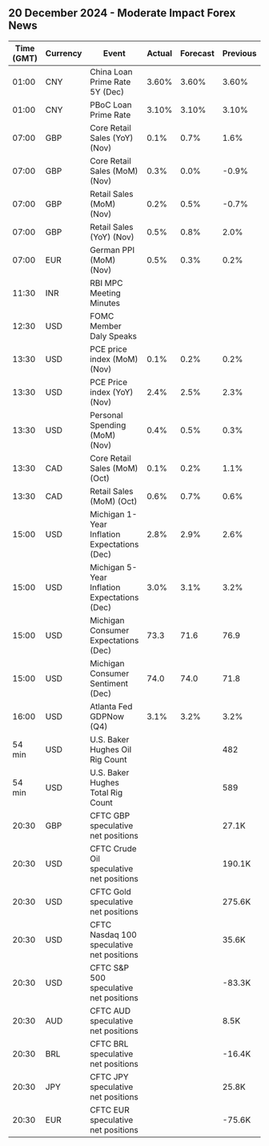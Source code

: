 ## 20 December 2024 - Moderate Impact Forex News

| Time (GMT) | Currency | Event | Actual | Forecast | Previous |
|------|----------|-------|--------|----------|----------|
| 01:00 | CNY | China Loan Prime Rate 5Y (Dec) | 3.60% | 3.60% | 3.60% |
| 01:00 | CNY | PBoC Loan Prime Rate | 3.10% | 3.10% | 3.10% |
| 07:00 | GBP | Core Retail Sales (YoY) (Nov) | 0.1% | 0.7% | 1.6% |
| 07:00 | GBP | Core Retail Sales (MoM) (Nov) | 0.3% | 0.0% | -0.9% |
| 07:00 | GBP | Retail Sales (MoM) (Nov) | 0.2% | 0.5% | -0.7% |
| 07:00 | GBP | Retail Sales (YoY) (Nov) | 0.5% | 0.8% | 2.0% |
| 07:00 | EUR | German PPI (MoM) (Nov) | 0.5% | 0.3% | 0.2% |
| 11:30 | INR | RBI MPC Meeting Minutes |  |  |  |
| 12:30 | USD | FOMC Member Daly Speaks |  |  |  |
| 13:30 | USD | PCE price index (MoM) (Nov) | 0.1% | 0.2% | 0.2% |
| 13:30 | USD | PCE Price index (YoY) (Nov) | 2.4% | 2.5% | 2.3% |
| 13:30 | USD | Personal Spending (MoM) (Nov) | 0.4% | 0.5% | 0.3% |
| 13:30 | CAD | Core Retail Sales (MoM) (Oct) | 0.1% | 0.2% | 1.1% |
| 13:30 | CAD | Retail Sales (MoM) (Oct) | 0.6% | 0.7% | 0.6% |
| 15:00 | USD | Michigan 1-Year Inflation Expectations (Dec) | 2.8% | 2.9% | 2.6% |
| 15:00 | USD | Michigan 5-Year Inflation Expectations (Dec) | 3.0% | 3.1% | 3.2% |
| 15:00 | USD | Michigan Consumer Expectations (Dec) | 73.3 | 71.6 | 76.9 |
| 15:00 | USD | Michigan Consumer Sentiment (Dec) | 74.0 | 74.0 | 71.8 |
| 16:00 | USD | Atlanta Fed GDPNow (Q4) | 3.1% | 3.2% | 3.2% |
| 54 min | USD | U.S. Baker Hughes Oil Rig Count |  |  | 482 |
| 54 min | USD | U.S. Baker Hughes Total Rig Count |  |  | 589 |
| 20:30 | GBP | CFTC GBP speculative net positions |  |  | 27.1K |
| 20:30 | USD | CFTC Crude Oil speculative net positions |  |  | 190.1K |
| 20:30 | USD | CFTC Gold speculative net positions |  |  | 275.6K |
| 20:30 | USD | CFTC Nasdaq 100 speculative net positions |  |  | 35.6K |
| 20:30 | USD | CFTC S&P 500 speculative net positions |  |  | -83.3K |
| 20:30 | AUD | CFTC AUD speculative net positions |  |  | 8.5K |
| 20:30 | BRL | CFTC BRL speculative net positions |  |  | -16.4K |
| 20:30 | JPY | CFTC JPY speculative net positions |  |  | 25.8K |
| 20:30 | EUR | CFTC EUR speculative net positions |  |  | -75.6K |
